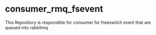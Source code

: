 # consumer_rmq_fsevent
This Repository is responsible for consumer for freeswitch event that are queued into rabbitmq

